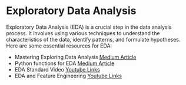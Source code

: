 # Exploratory Data Analysis
Exploratory Data Analysis (EDA) is a crucial step in the data analysis process. It involves using various techniques to understand the characteristics of the data, identify patterns, and formulate hypotheses. Here are some essential resources for EDA:
- Mastering Exploring Data Analysis [Medium Article](https://medium.com/data-and-beyond/mastering-exploratory-data-analysis-eda-everything-you-need-to-know-7e3b48d63a95)
- Python functions for EDA [Medium Article](https://medium.com/@jjdiamondreivich/9-python-functions-you-need-to-know-for-eda-6e767ec42038)
- EDA Standard Video [Youtube Links](https://www.youtube.com/watch?v=QiqZliDXCCg&pp=ygUDRURB)
- EDA and Feature Engineering [Youtube Links](https://www.youtube.com/watch?v=xhB-dmKmzRk&pp=ygUDRURB)